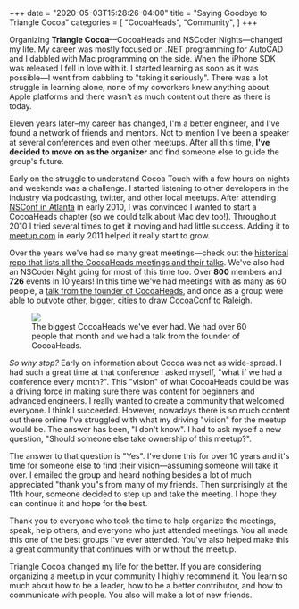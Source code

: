 +++
date = "2020-05-03T15:28:26-04:00"
title = "Saying Goodbye to Triangle Cocoa"
categories = [
	"CocoaHeads",
	"Community",
]
+++

Organizing **Triangle Cocoa**—CocoaHeads and NSCoder Nights—changed my life.
My career was mostly focused on .NET programming for AutoCAD and I dabbled with
Mac programming on the side. When the iPhone SDK was released I fell in love
with it. I started learning as soon as it was possible—I went from dabbling to
"taking it seriously". There was a lot struggle in learning alone, none of my
coworkers knew anything about Apple platforms and there wasn't as much content
out there as there is today. 

Eleven years later–my career has changed, I'm a better engineer, and I've found
a network of friends and mentors. Not to mention I've been a speaker at several
conferences and even other meetups. After all this time, **I've decided to move on
as the organizer** and find someone else to guide the group's future.

<!--more-->

Early on the struggle to understand Cocoa Touch with a few hours on nights and
weekends was a challenge. I started listening to other developers in the
industry via podcasting, twitter, and other local meetups. After attending
[NSConf in Atlanta][4] in early 2010, I was convinced I wanted to start a CocoaHeads
chapter (so we could talk about Mac dev too!). Throughout 2010 I tried several
times to get it moving and had little success. Adding it to [meetup.com][3]
in early 2011 helped it really start to grow.

Over the years we've had so many great meetings—check out the [historical repo
that lists all the CocoaHeads meetings and their talks][1]. We've also had an
NSCoder Night going for most of this time too. Over **800** members and **726** events
in 10 years! In this time we've had meetings with as many as 60 people, a [talk
from the founder of CocoaHeads][2], and once as a group were able to outvote
other, bigger, cities to draw CocoaConf to Raleigh. 

<figure>
  <img src="/assets/images/cocoaheads.jpeg" />
  <figcaption>The biggest CocoaHeads we've ever had. We had over 60 people that month and we had a talk from the founder of CocoaHeads.</figcaption>
</figure>

*So why stop?* Early on information about Cocoa was not as wide-spread. I had such
a great time at that conference I asked myself, "what if we had a conference
every month?". This "vision" of what CocoaHeads could be was a driving force in
making sure there was content for beginners and advanced engineers. I really
wanted to create a community that welcomed everyone. I think I succeeded.
However, nowadays there is so much content out there online I've struggled with
what my driving "vision" for the meetup would be. The answer has been, "I don't
know". I had to ask myself a new question, "Should someone else take ownership
of this meetup?".

The answer to that question is "Yes". I've done this for over 10 years
and it's time for someone else to find their vision—assuming someone will take
it over. I emailed the group and heard nothing besides a lot of much appreciated
"thank you"s from many of my friends. Then surprisingly at the 11th hour, someone
decided to step up and take the meeting. I hope they can continue it and hope
for the best.

Thank you to everyone who took the time to help organize the meetings, speak,
help others, and everyone who just attended meetings. You all made this one of
the best groups I've ever attended. You've also helped make this a great
community that continues with or without the meetup.

Triangle Cocoa changed my life for the better. If you are considering organizing
a meetup in your community I highly recommend it. You learn so much about how to
be a leader, how to be a better contributor, and how to communicate with people.
You also will make a lot of new friends.

[1]: https://github.com/cocoaheads/raleigh
[2]: https://vimeo.com/54730335
[3]: https://meetup.com
[4]: https://gist.github.com/heckj/297037